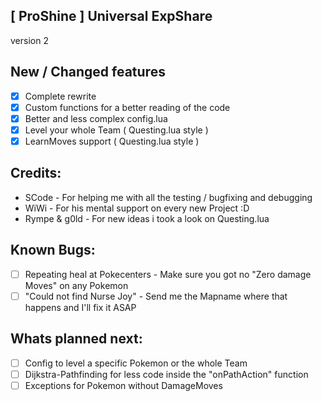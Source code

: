 ## [ ProShine ] Universal ExpShare
version 2

## New / Changed features
- [x] Complete rewrite
- [x] Custom functions for a better reading of the code
- [x] Better and less complex config.lua
- [x] Level your whole Team ( Questing.lua style )
- [x] LearnMoves support ( Questing.lua style )

## Credits:
- SCode - For helping me with all the testing / bugfixing and debugging
- WiWi - For his mental support on every new Project :D
- Rympe & g0ld - For new ideas i took a look on Questing.lua

## Known Bugs:
- [ ] Repeating heal at Pokecenters - Make sure you got no "Zero damage Moves" on any Pokemon
- [ ] "Could not find Nurse Joy" - Send me the Mapname where that happens and I'll fix it ASAP

## Whats planned next:
- [ ] Config to level a specific Pokemon or the whole Team
- [ ] Dijkstra-Pathfinding for less code inside the "onPathAction" function
- [ ] Exceptions for Pokemon without DamageMoves